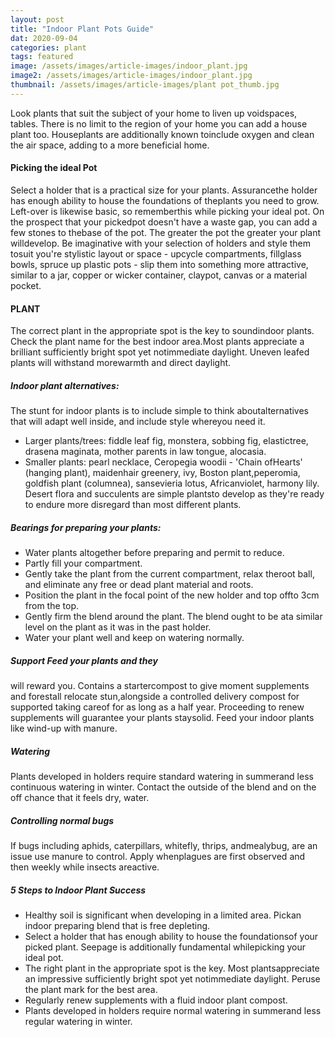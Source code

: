 ```yaml
---
layout: post
title: "Indoor Plant Pots Guide"
dat: 2020-09-04
categories: plant
tags: featured
image: /assets/images/article-images/indoor_plant.jpg
image2: /assets/images/article-images/indoor_plant.jpg
thumbnail: /assets/images/article-images/plant pot_thumb.jpg
---
```


<p>
    Look plants that suit the subject of your home to liven up voidspaces, tables. There is no limit to the region of
    your home you can add a house plant too. Houseplants are additionally known toinclude oxygen and clean the air
    space, adding to a more beneficial home.
</p>

<h4>Picking the ideal Pot</h4>
<p>
    Select a holder that is a practical size for your plants. Assurancethe holder has enough ability to house the
    foundations of theplants you need to grow. Left-over is likewise basic, so rememberthis while picking your ideal
    pot. On the prospect that your pickedpot doesn't have a waste gap, you can add a few stones to thebase of the pot.
    The greater the pot the greater your plant willdevelop. Be imaginative with your selection of holders and style them
    tosuit you're stylistic layout or space - upcycle compartments, fillglass bowls, spruce up plastic pots - slip them
    into something more attractive, similar to a jar, copper or wicker container, claypot, canvas or a material pocket.
</p>

<h4>PLANT</h4>
<p>The correct plant in the appropriate spot is the key to soundindoor plants. Check the plant name for the best indoor
    area.Most plants appreciate a brilliant sufficiently bright spot yet notimmediate daylight. Uneven leafed plants
    will withstand morewarmth and direct daylight.</p>

<h5>Indoor plant alternatives:</h5>
<p>The stunt for indoor plants is to include simple to think aboutalternatives that will adapt well inside, and include
    style whereyou need it.
<ul>
    <li>
        Larger plants/trees: fiddle leaf fig, monstera, sobbing fig, elastictree, drasena maginata, mother parents in
        law tongue, alocasia.
    </li>
    <li>
        Smaller plants: pearl necklace, Ceropegia woodii - 'Chain ofHearts' (hanging plant), maidenhair greenery, ivy,
        Boston plant,peperomia, goldfish plant (columnea), sansevieria lotus, Africanviolet, harmony lily. Desert flora
        and succulents are simple plantsto develop as they're ready to endure more disregard than most different plants.
    </li>
</ul>
</p>

<h5>Bearings for preparing your plants:</h5>
<p>
<ul>
    <li>
        Water plants altogether before preparing and permit to reduce.
    </li>
    <li>
        Partly fill your compartment.
    </li>
    <li>
        Gently take the plant from the current compartment, relax theroot ball, and eliminate any free or dead plant
        material and roots.
    </li>
    <li>
        Position the plant in the focal point of the new holder and top offto 3cm from the top.
    </li>
    <li>
        Gently firm the blend around the plant. The blend ought to be ata similar level on the plant as it was in the
        past holder.
    </li>
    <li>
        Water your plant well and keep on watering normally.
    </li>
</ul>
</p>

<h5>Support Feed your plants and they</h5>
<p>
    will reward you. Contains a startercompost to give moment supplements and forestall relocate stun,alongside a
    controlled delivery compost for supported taking careof for as long as a half year. Proceeding to renew supplements
    will guarantee your plants staysolid. Feed your indoor plants like wind-up with manure.
</p>

<h5>Watering</h5>
<p>
    Plants developed in holders require standard watering in summerand less continuous watering in winter. Contact
    the outside of the blend and on the off chance that it feels dry, water.
</p>

<h5>Controlling normal bugs</h5>
<p>If bugs including aphids, caterpillars, whitefly, thrips, andmealybug, are an issue use manure to control. Apply
    whenplagues are first observed and then weekly while insects areactive.</p>

<h5>5 Steps to Indoor Plant Success</h5>
<p>
<ul>
    <li>
        Healthy soil is significant when developing in a limited area. Pickan indoor preparing blend that is free
        depleting.
    </li>
    <li>
        Select a holder that has enough ability to house the foundationsof your picked plant. Seepage is additionally
        fundamental whilepicking your ideal pot.
    </li>
    <li>
        The right plant in the appropriate spot is the key. Most plantsappreciate an impressive sufficiently bright spot
        yet notimmediate daylight. Peruse the plant mark for the best area.
    </li>
    <li>
        Regularly renew supplements with a fluid indoor plant compost.
    </li>
    <li>
        Plants developed in holders require normal watering in summerand less regular watering in winter.
    </li>
</ul>
</p>